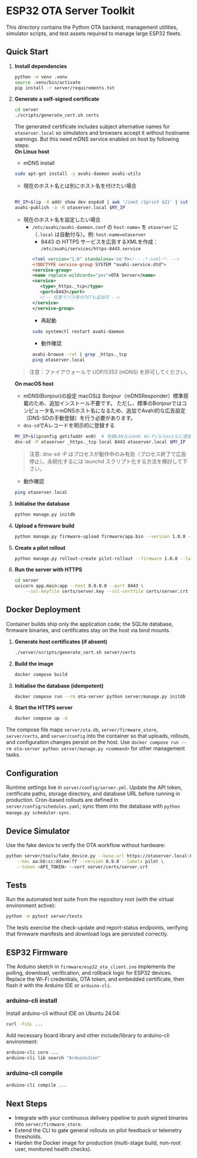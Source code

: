 # ESP32 OTA Server Toolkit

This directory contains the Python OTA backend, management utilities, simulator scripts, and test assets required to manage large ESP32 fleets.

## Quick Start

1. **Install dependencies**
   ```bash
   python -m venv .venv
   source .venv/bin/activate
   pip install -r server/requirements.txt
   ```
2. **Generate a self-signed certificate**
   ```bash
   cd server
   ./scripts/generate_cert.sh certs
   ```
   The generated certificate includes subject alternative names for `otaserver.local` so simulators and browsers accept it without hostname warnings. But this need mDNS service enabled on host by following steps:  
   **On Linux host**
   - mDNS install
   ```bash
   sudo apt-get install -y avahi-daemon avahi-utils
   ```
   - 現在のホスト名とは別にホスト名を付けたい場合
   ```bash
   
   MY_IP=$(ip -4 addr show dev enp4s0 | awk '/inet /{print $2}' | cut -d/ -f1)
   avahi-publish -a -R otaserver.local $MY_IP
   ```
   - 現在のホスト名を設定したい場合
     - `/etc/avahi/avahi-daemon.conf` の `host-name=` を `otaserver` に（`.local` は自動付与）。例: `host-name=otaserver`
       - 8443 の HTTPS サービスを広告するXMLを作成：
       `/etc/avahi/services/https-8443.service`
       ```xml
       <?xml version="1.0" standalone='no'?><!-- -*-nxml-*- -->
       <!DOCTYPE service-group SYSTEM "avahi-service.dtd">
       <service-group>
       <name replace-wildcards="yes">OTA Server</name>
       <service>
          <type>_https._tcp</type>
          <port>8443</port>
          <!-- 任意でパス等のTXTも追加可 -->
       </service>
       </service-group>
       ```
       - 再起動
       ```bash
       sudo systemctl restart avahi-daemon
       ```
       - 動作確認
       ```bash
       avahi-browse -rat | grep _https._tcp
       ping otaserver.local
       ```
   > 注意：ファイアウォールで UDP/5353 (mDNS) を許可してください。

   **On macOS host**
   - mDNS(Bonjour)の設定
   macOSは Bonjour（mDNSResponder）標準搭載のため、追加インストール不要です。
   ただし、標準のBonjourではコンピュータ名＝mDNSホスト名になるため、追加でAvahi的な広告設定（DNS-SDの手動登録）を行う必要があります。
   - `dns-sd`でAレコードを明示的に登録する
   ```bash
   MY_IP=$(ipconfig getifaddr en0)  # 有線LANならen0、Wi-Fiならen1など適宜
   dns-sd -P otaserver _https._tcp local 8443 otaserver.local $MY_IP
   ```
   > 注意: dns-sd -P はプロセスが動作中のみ有効（プロセス終了で広告停止）。永続化するには launchd スクリプト化する方法を検討して下さい。
   - 動作確認
   ```bash
   ping otaserver.local
   ```
3. **Initialise the database**
   ```bash
   python manage.py initdb
   ```
4. **Upload a firmware build**
   ```bash
   python manage.py firmware-upload firmware/app.bin --version 1.0.0 --channel pilot --notes "Pilot build" --pilot-ready
   ```
5. **Create a pilot rollout**
   ```bash
   python manage.py rollout-create pilot-rollout --firmware 1.0.0 --label pilot --stage pilot --activate
   ```
6. **Run the server with HTTPS**
   ```bash
   cd server
   uvicorn app.main:app --host 0.0.0.0 --port 8443 \
       --ssl-keyfile certs/server.key --ssl-certfile certs/server.crt
   ```

## Docker Deployment

Container builds ship only the application code; the SQLite database, firmware binaries, and certificates stay on the host via bind mounts.

1. **Generate host certificates (if absent)**
   ```bash
   ./server/scripts/generate_cert.sh server/certs
   ```
2. **Build the image**
   ```bash
   docker compose build
   ```
3. **Initialise the database (idempotent)**
   ```bash
   docker compose run --rm ota-server python server/manage.py initdb
   ```
4. **Start the HTTPS server**
   ```bash
   docker compose up -d
   ```

The compose file maps `server/ota.db`, `server/firmware_store`, `server/certs`, and `server/config` into the container so that uploads, rollouts, and configuration changes persist on the host. Use `docker compose run --rm ota-server python server/manage.py <command>` for other management tasks.

## Configuration

Runtime settings live in `server/config/server.yml`. Update the API token, certificate paths, storage directory, and database URL before running in production. Cron-based rollouts are defined in `server/config/schedules.yaml`; sync them into the database with `python manage.py scheduler-sync`.

## Device Simulator

Use the fake device to verify the OTA workflow without hardware:
```bash
python server/tools/fake_device.py --base-url https://otaserver.local:8443 \
    --mac aa:bb:cc:dd:ee:ff --version 0.9.0 --labels pilot \
    --token <API_TOKEN> --cert server/certs/server.crt
```

## Tests

Run the automated test suite from the repository root (with the virtual environment active):
```bash
python -m pytest server/tests
```

The tests exercise the check-update and report-status endpoints, verifying that firmware manifests and download logs are persisted correctly.

## ESP32 Firmware

The Arduino sketch in `firmware/esp32_ota_client.ino` implements the polling, download, verification, and rollback logic for ESP32 devices. Replace the Wi-Fi credentials, OTA token, and embedded certificate, then flash it with the Arduino IDE or `arduino-cli`.

### arduino-cli install
Install arduino-cli without IDE on Ubuntu 24.04:
```bash
curl -FsSL ...
```
Add necessary board library and other include/library to arduino-cli environment:
```bash
arduino-cli core ...
arduino-cli lib search "ArduinoJson"
```

### arduino-cli compile
```bash
arduino-cli compile ...
```

## Next Steps

- Integrate with your continuous delivery pipeline to push signed binaries into `server/firmware_store`.
- Extend the CLI to gate general rollouts on pilot feedback or telemetry thresholds.
- Harden the Docker image for production (multi-stage build, non-root user, monitored health checks).
